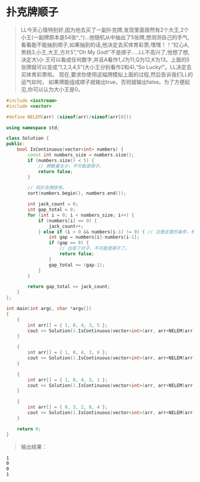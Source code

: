 # 扑克牌顺子

> LL今天心情特别好,因为他去买了一副扑克牌,发现里面居然有2个大王,2个小王(一副牌原本是54张^_^)...他随机从中抽出了5张牌,想测测自己的手气,看看能不能抽到顺子,如果抽到的话,他决定去买体育彩票,嘿嘿！！“红心A,黑桃3,小王,大王,方片5”,“Oh My God!”不是顺子.....LL不高兴了,他想了想,决定大\小 王可以看成任何数字,并且A看作1,J为11,Q为12,K为13。上面的5张牌就可以变成“1,2,3,4,5”(大小王分别看作2和4),“So Lucky!”。LL决定去买体育彩票啦。 现在,要求你使用这幅牌模拟上面的过程,然后告诉我们LL的运气如何， 如果牌能组成顺子就输出true，否则就输出false。为了方便起见,你可以认为大小王是0。

``` cpp
#include <iostream>
#include <vector>

#define NELEM(arr) (sizeof(arr)/sizeof(arr[0]))

using namespace std;

class Solution {
public:
    bool IsContinuous(vector<int> numbers) {
        const int numbers_size = numbers.size();
        if (numbers.size() < 5) {
            // 牌数量太少，不可能是顺子。
            return false;
        }

        // 将扑克牌排序。
        sort(numbers.begin(), numbers.end());

        int jack_count = 0;
        int gap_total = 0;
        for (int i = 0; i < numbers_size; i++) {
            if (numbers[i] == 0) {
                jack_count++;
            } else if (i > 0 && numbers[i-1] != 0) { // 注意这里的条件，参考的前一张牌不能是0
                int gap = numbers[i]-numbers[i-1];
                if (gap == 0) {
                    // 出现了对子，不可能是顺子了。
                    return false;
                }
                gap_total += (gap-1);
            }
        }

        return gap_total <= jack_count;
    }
};

int main(int argc, char *argv[])
{
    {
        int arr[] = { 1, 0, 4, 3, 5 };
        cout << Solution().IsContinuous(vector<int>(arr, arr+NELEM(arr))) << endl;
    }

    {
        int arr[] = { 1, 0, 4, 3, 6 };
        cout << Solution().IsContinuous(vector<int>(arr, arr+NELEM(arr))) << endl;
    }

    {
        int arr[] = { 1, 0, 4, 3, 1 };
        cout << Solution().IsContinuous(vector<int>(arr, arr+NELEM(arr))) << endl;
    }

    {
        int arr[] = { 0, 3, 2, 6, 4 };
        cout << Solution().IsContinuous(vector<int>(arr, arr+NELEM(arr))) << endl;
    }

    return 0;
}
```

> 输出结果：

``` txt
1
0
0
1
```
